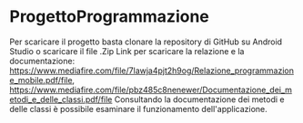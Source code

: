 # ProgettoProgrammazione
Per scaricare il progetto basta clonare la repository di GitHub su Android Studio o scaricare il file .Zip 
Link per scaricare la relazione e la documentazione:
https://www.mediafire.com/file/7lawja4pjt2h9og/Relazione_programmazione_mobile.pdf/file,
https://www.mediafire.com/file/pbz485c8nenewer/Documentazione_dei_metodi_e_delle_classi.pdf/file
Consultando la documentazione dei metodi e delle classi è possibile esaminare il funzionamento dell'applicazione.
